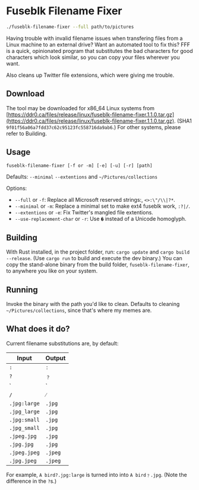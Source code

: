 # Fuseblk Filename Fixer

```bash
./fuseblk-filename-fixer --full path/to/pictures
```

Having trouble with invalid filename issues when transfering files from a Linux machine to an external drive? Want an automated tool to fix this? FFF is a quick, opinionated program that substitutes the bad characters for good characters which look similar, so you can copy your files wherever you want.

Also cleans up Twitter file extensions, which were giving me trouble.


## Download
The tool may be downloaded for x86_64 Linux systems from [https://ddr0.ca/files/release/linux/fuseblk-filename-fixer.1.1.0.tar.gz](https://ddr0.ca/files/release/linux/fuseblk-filename-fixer.1.1.0.tar.gz). (SHA1 `9f01f56a06a7fdd37c62c95123fc558716da9ab6`.) For other systems, please refer to Building.

## Usage
`fuseblk-filename-fixer [-f or -m] [-e] [-u] [-r] [path]`

Defaults: `--minimal` `--extentions` and `~/Pictures/collections`

Options:
- `--full` or `-f`: Replace all Microsoft reserved strings:, `<>:\"/\\|?*`.
- `--minimal` or `-m`: Replace a minimal set to make ext4 fuseblk work, `:?|/`.
- `--extentions` or `-e`: Fix Twitter's mangled file extentions.
- `--use-replacement-char` or `-r`: Use `�` instead of a Unicode homoglyph.


## Building

With Rust installed, in the project folder, run: `cargo update` and `cargo build --release`. (Use `cargo run` to build and execute the dev binary.) You can copy the stand-alone binary from the build folder, `fuseblk-filename-fixer`, to anywhere you like on your system.


## Running

Invoke the binary with the path you'd like to clean. Defaults to cleaning `~/Pictures/collections`, since that's where my memes are.


## What does it do?

Current filename substitutions are, by default:

| Input | Output |
| --- | --- |
| `:` | `ː` |
| `?` | `﹖` |
| `|` | `⼁` |
| `/` | `⁄` |
| `.jpg:large` | `.jpg` |
| `.jpg_large` | `.jpg` |
| `.jpg:small` | `.jpg` |
| `.jpg_small` | `.jpg` |
| `.jpeg.jpg` | `.jpg` |
| `.jpg.jpg` | `.jpg` |
| `.jpeg.jpeg` | `.jpeg` |
| `.jpg.jpeg` | `.jpeg` |

For example, `A bird?.jpg:large` is turned into into `A bird﹖.jpg`. (Note the difference in the `?`s.)